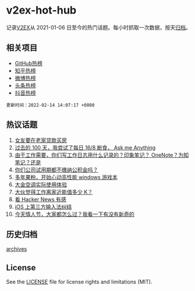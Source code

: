 # v2ex-hot-hub

 记录[V2EX](https://www.v2ex.com/)从 2021-01-06 日至今的热门话题。每小时抓取一次数据，按天[归档](archives)。
 
 ## 相关项目

- [GitHub热榜](https://github.com/snaildev/github-hot-hub)
- [知乎热榜](https://github.com/snaildev/zhihu-hot-hub)
- [微博热榜](https://github.com/snaildev/weibo-hot-hub)
- [头条热榜](https://github.com/snaildev/toutiao-hot-hub)
- [抖音热榜](https://github.com/snaildev/douyin-hot-hub)


 `更新时间：2022-02-14 14:07:17 +0800`

## 热议话题

1. [女友要在老家贷款买房](https://www.v2ex.com/t/833660)
1. [过去的 100 天，我尝试了每日 16/8 断食， Ask me Anything](https://www.v2ex.com/t/833554)
1. [由于工作需要，你们写工作日志用什么记录的？印象笔记？ OneNote？为知笔记？还是](https://www.v2ex.com/t/833644)
1. [你们公司试用期都不缴纳公积金吗？](https://www.v2ex.com/t/833655)
1. [多年果粉，开始心动高性能 windows 游戏本](https://www.v2ex.com/t/833605)
1. [大金空调实际使用体验](https://www.v2ex.com/t/833540)
1. [大伙觉得工作离家近能值多少 K？](https://www.v2ex.com/t/833658)
1. [看 Hacker News 有感](https://www.v2ex.com/t/833538)
1. [iOS 上第三方输入法纠结](https://www.v2ex.com/t/833535)
1. [今天情人节，大家都怎么过？我看一下有没有新奇的](https://www.v2ex.com/t/833648)

## 历史归档

[archives](archives)

## License

See the [LICENSE](LICENSE) file for license rights and limitations (MIT).
